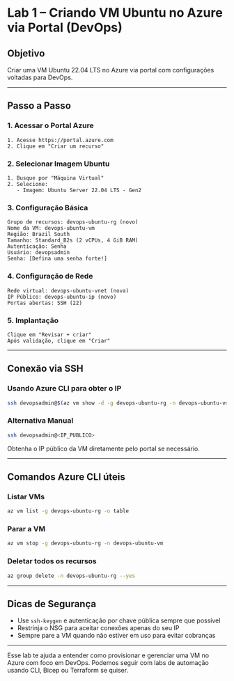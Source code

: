 # Lab 1 – Criando VM Ubuntu no Azure via Portal (DevOps)

## Objetivo
Criar uma VM Ubuntu 22.04 LTS no Azure via portal com configurações voltadas para DevOps.

---

## Passo a Passo

### 1. Acessar o Portal Azure
```plaintext
1. Acesse https://portal.azure.com
2. Clique em "Criar um recurso"
```

### 2. Selecionar Imagem Ubuntu
```plaintext
1. Busque por "Máquina Virtual"
2. Selecione:
   - Imagem: Ubuntu Server 22.04 LTS - Gen2
```

### 3. Configuração Básica
```plaintext
Grupo de recursos: devops-ubuntu-rg (novo)
Nome da VM: devops-ubuntu-vm
Região: Brazil South
Tamanho: Standard_B2s (2 vCPUs, 4 GiB RAM)
Autenticação: Senha
Usuário: devopsadmin
Senha: [Defina uma senha forte!]
```

### 4. Configuração de Rede
```plaintext
Rede virtual: devops-ubuntu-vnet (nova)
IP Público: devops-ubuntu-ip (novo)
Portas abertas: SSH (22)
```

### 5. Implantação
```plaintext
Clique em "Revisar + criar"
Após validação, clique em "Criar"
```

---

## Conexão via SSH

### Usando Azure CLI para obter o IP
```bash
ssh devopsadmin@$(az vm show -d -g devops-ubuntu-rg -n devops-ubuntu-vm --query publicIps -o tsv)
```

### Alternativa Manual
```bash
ssh devopsadmin@<IP_PUBLICO>
```

Obtenha o IP público da VM diretamente pelo portal se necessário.

---

## Comandos Azure CLI úteis

### Listar VMs
```bash
az vm list -g devops-ubuntu-rg -o table
```

### Parar a VM
```bash
az vm stop -g devops-ubuntu-rg -n devops-ubuntu-vm
```

### Deletar todos os recursos
```bash
az group delete -n devops-ubuntu-rg --yes
```

---

## Dicas de Segurança

- Use `ssh-keygen` e autenticação por chave pública sempre que possível
- Restrinja o NSG para aceitar conexões apenas do seu IP
- Sempre pare a VM quando não estiver em uso para evitar cobranças

---

Esse lab te ajuda a entender como provisionar e gerenciar uma VM no Azure com foco em DevOps. Podemos seguir com labs de automação usando CLI, Bicep ou Terraform se quiser.

